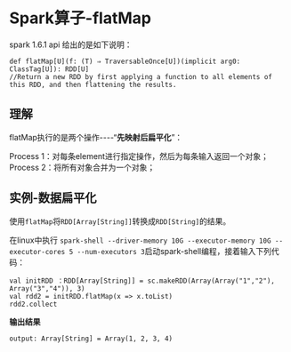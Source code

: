 # Spark算子-flatMap


spark 1.6.1 api 给出的是如下说明：

```
def flatMap[U](f: (T) ⇒ TraversableOnce[U])(implicit arg0: ClassTag[U]): RDD[U]
//Return a new RDD by first applying a function to all elements of this RDD, and then flattening the results.
```

## 理解

flatMap执行的是两个操作----“**先映射后扁平化**”：

Process 1：对每条element进行指定操作，然后为每条输入返回一个对象；
Process 2：将所有对象合并为一个对象；

## 实例-数据扁平化

使用`flatMap`将`RDD[Array[String]]`转换成`RDD[String]`的结果。

在linux中执行 `spark-shell --driver-memory 10G --executor-memory 10G --executor-cores 5 --num-executors 3`启动spark-shell编程，接着输入下列代码：

```
val initRDD ：RDD[Array[String]] = sc.makeRDD(Array(Array("1","2"), Array("3","4")), 3)
val rdd2 = initRDD.flatMap(x => x.toList)
rdd2.collect
```

**输出结果**

```
output: Array[String] = Array(1, 2, 3, 4)
```